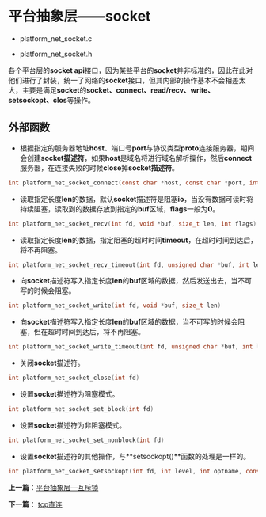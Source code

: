 # 平台抽象层——socket

- platform_net_socket.c

- platform_net_socket.h


各个平台层的**socket api**接口，因为某些平台的**socket**并非标准的，因此在此对他们进行了封装，统一了网络的**socket**接口，但其内部的操作基本不会相差太大，主要是满足**socket**的**socket、connect、read/recv、write、setsockopt、clos**等操作。

## 外部函数

- 根据指定的服务器地址**host**、端口号**port**与协议类型**proto**连接服务器，期间会创建**socket描述符**，如果**host**是域名将进行域名解析操作，然后**connect**服务器，在连接失败的时候**close**掉**socket描述符**。

```c
int platform_net_socket_connect(const char *host, const char *port, int proto)
```

- 读取指定长度**len**的数据，默认**socket**描述符是阻塞**io**，当没有数据可读时将持续阻塞，读取到的数据存放到指定的**buf**区域，**flags**一般为**0**。

```c
int platform_net_socket_recv(int fd, void *buf, size_t len, int flags)
```

- 读取指定长度**len**的数据，指定阻塞的超时时间**timeout**，在超时时间到达后，将不再阻塞。

```c
int platform_net_socket_recv_timeout(int fd, unsigned char *buf, int len, int timeout)
```

- 向**socket**描述符写入指定长度**len**的**buf**区域的数据，然后发送出去，当不可写的时候会阻塞。

```c
int platform_net_socket_write(int fd, void *buf, size_t len)
```

- 向**socket**描述符写入指定长度**len**的**buf**区域的数据，当不可写的时候会阻塞，但在超时时间到达后，将不再阻塞。

```c
int platform_net_socket_write_timeout(int fd, unsigned char *buf, int len, int timeout)
```

- 关闭**socket**描述符。

```c
int platform_net_socket_close(int fd)
```

- 设置**socket**描述符为阻塞模式。

```c
int platform_net_socket_set_block(int fd)
```

- 设置**socket**描述符为非阻塞模式。

```c
int platform_net_socket_set_nonblock(int fd)
```

- 设置**socket**描述符的其他操作，与**setsockopt()**函数的处理是一样的。

```c
int platform_net_socket_setsockopt(int fd, int level, int optname, const void *optval, socklen_t optlen)
```


**上一篇**：[平台抽象层—互斥锁](./platform_mutex.md)

**下一篇**： [tcp直连](./nettype_tcp.md)